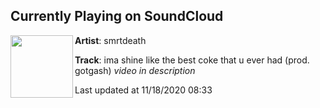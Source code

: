 ## Currently Playing on SoundCloud

[<img align="left" width="100" src="https://i1.sndcdn.com/artworks-000247630539-2eq0b4-t50x50.jpg">](https://soundcloud.com/smrtdeath/ima-shine-gotgash?in=saxurn/sets/dancing-landscapes)

**Artist**: smrtdeath 

**Track**: ima shine like the best coke that u ever had (prod. gotgash) *video in description*

Last updated at 11/18/2020 08:33
